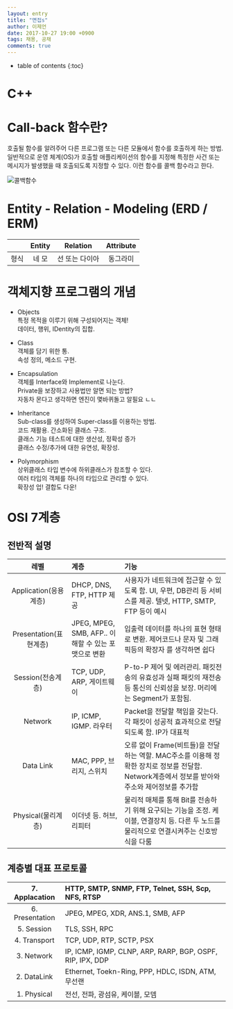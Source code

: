 ```yaml
---
layout: entry
title: "면접s"
author: 이제언
date: 2017-10-27 19:00 +0900
tags: 채용, 공채
comments: true
--- 
```

* table of contents
{:toc}

# C++  
																																																																																																												

# Call-back 함수란?

호출될 함수를 알려주어 다른 프로그램 또는 다른 모듈에서 함수를 호출하게 하는 방법.
일반적으로 운영 체계(OS)가 호출할 애플리케이션의 함수를 지정해 특정한 사건 또는 메시지가 발생했을 때 호출되도록 지정할 수 있다. 이런 함수를 콜백 함수라고 한다.

![콜백함수](https://zemalee.github.io/images/201702/callback.png)

# Entity - Relation - Modeling (ERD / ERM)

|       |  Entity  |  Relation  |  Attribute |
|:-----:|:--------:|:----------:|:----------:|
| 형식  |  네  모   | 선 또는 다이아 | 동그라미 |

# 객체지향 프로그램의 개념

* Objects  
  특정 목적을 이루기 위해 구성되어지는 객체!  
  데이터, 행위, IDentity의 집합.    
  
* Class  
  객체를 담기 위한 통.  
  속성 정의, 메소드 구현.

* Encapsulation  
  객체를 Interface와 Implement로 나눈다.  
  Private을 보장하고 사용법만 알면 되는 방법?  
  자동차 몬다고 생각하면 엔진이 몇바퀴돌고 알필요 ㄴㄴ

* Inheritance  
  Sub-class를 생성하여 Super-class를 이용하는 방법.  
  코드 재활용. 간소화된 클래스 구조.  
  클래스 기능 테스트에 대한 생산성, 정확성 증가  
  클래스 수정/추가에 대한 유연성, 확장성.

* Polymorphism  
  상위클래스 타입 변수에 하위클래스가 참조할 수 있다.  
  여러 타입의 객체를 하나의 타입으로 관리할 수 있다.  
  확장성 업! 결합도 다운!

# OSI 7계층

## 전반적 설명

|     레벨    | 계층 | 기능 |
|:-----------:|:----|:----|
| Application(응용계층) | DHCP, DNS, FTP, HTTP 제공 | 사용자가 네트워크에 접근할 수 있도록 함. UI, 우편, DB관리 등 서비스를 제공. 텔넷, HTTP, SMTP, FTP 등이 예시 |
| Presentation(표현계층) | JPEG, MPEG, SMB, AFP.. 이해할 수 있는 포맷으로 변환 | 입출력 데이터를 하나의 표현 형태로 변환. 제어코드나 문자 및 그래픽등의 확장자 를 생각하면 쉽다 |
| Session(전송계층) | TCP, UDP, ARP, 게이트웨이 | P-to-P 제어 및 에러관리. 패킷전송의 유효성과 실패 패킷의 재전송 등 통신의 신뢰성을 보장. 머리에는 Segment가 포함됨. |
| Network | IP, ICMP, IGMP. 라우터 | Packet을 전달할 책임을 갖는다. 각 패킷이 성공적 효과적으로 전달되도록 함. IP가 대표적 |
| Data Link | MAC, PPP, 브리지, 스위치 | 오류 없이 Frame(비트들)을 전달하는 역할. MAC주소를 이용해 정확한 장치로 정보를 전달함. Network계층에서 정보를 받아와 주소와 제어정보를 추가함 |
| Physical(물리계층) | 이더넷 등. 허브, 리피터 | 물리적 매체를 통해 Bit를 전송하기 위해 요구되는 기능을 조정. 케이블, 연결장치 등. 다른 두 노드를 물리적으로 연결시켜주는 신호방식을 다룸 |

## 계층별 대표 프로토콜

| 7. Applacation | HTTP, SMTP, SNMP, FTP, Telnet, SSH, Scp, NFS, RTSP |
|:-----:|:-----|
| 6. Presentation | JPEG, MPEG, XDR, ANS.1, SMB, AFP |
| 5. Session | TLS, SSH, RPC |
| 4. Transport | TCP, UDP, RTP, SCTP, PSX |
| 3. Network | IP, ICMP, IGMP, CLNP, ARP, RARP, BGP, OSPF, RIP, IPX, DDP |
| 2. DataLink | Ethernet, Toekn-Ring, PPP, HDLC, ISDN, ATM, 무선랜 |
| 1. Physical | 전선, 전파, 광섬유, 케이블, 모뎀 |